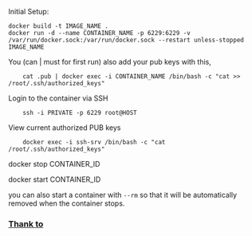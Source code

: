 Initial Setup:

    docker build -t IMAGE_NAME .
    docker run -d --name CONTAINER_NAME -p 6229:6229 -v /var/run/docker.sock:/var/run/docker.sock --restart unless-stopped IMAGE_NAME

You (can | must for first run) also add your pub keys with this, 
```
    cat .pub | docker exec -i CONTAINER_NAME /bin/bash -c "cat >> /root/.ssh/authorized_keys"
```

Login to the container via SSH
```
    ssh -i PRIVATE -p 6229 root@HOST
```

View current authorized PUB keys
```
    docker exec -i ssh-srv /bin/bash -c "cat /root/.ssh/authorized_keys"
```

docker stop CONTAINER_ID

docker start CONTAINER_ID

you can also start a container with `--rm` so that it will be automatically removed when the container stops.

### [Thank to](https://github.com/corbinu/ssh-server) 